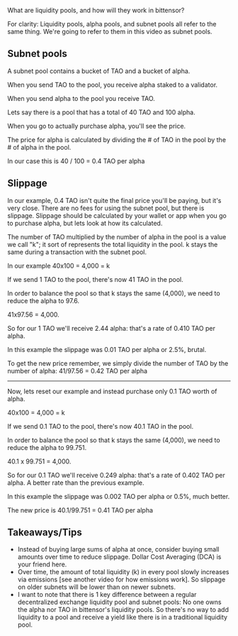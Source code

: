 
What are liquidity pools, and how will they work in bittensor?

For clarity: Liquidity pools, alpha pools, and subnet pools all refer to the same thing.  We're going to refer to them in this video as subnet pools.

Subnet pools
------------------------
A subnet pool contains a bucket of TAO and a bucket of alpha.

When you send TAO to the pool, you receive alpha staked to a validator.

When you send alpha to the pool you receive TAO.

Lets say there is a pool that has a total of 40 TAO and 100 alpha.

When you go to actually purchase alpha, you'll see the price.

The price for alpha is calculated by dividing the # of TAO in the pool by the # of alpha in the pool.

In our case this is 40 / 100 = 0.4 TAO per alpha


Slippage
------------------------
In our example, 0.4 TAO isn't quite the final price you'll be paying, but it's very close.  There are no fees for using the subnet pool, but there is slippage.  Slippage should be calculated by your wallet or app when you go to purchase alpha, but lets look at how its calculated.

The number of TAO multiplied by the number of alpha in the pool is a value we call "k"; it sort of represents the total liquidity in the pool.  k stays the same during a transaction with the subnet pool.

In our example 40x100 = 4,000 = k

If we send 1 TAO to the pool, there's now 41 TAO in the pool.

In order to balance the pool so that k stays the same (4,000), we need to reduce the alpha to 97.6.

41x97.56  = 4,000.

So for our 1 TAO we'll receive 2.44 alpha: that's a rate of 0.410 TAO per alpha.

In this example the slippage was 0.01 TAO per alpha or 2.5%, brutal.

To get the new price remember, we simply divide the number of TAO by the number of alpha: 41/97.56 = 0.42 TAO per alpha

-----------------
Now, lets reset our example and instead purchase only 0.1 TAO worth of alpha.

40x100 = 4,000 = k

If we send 0.1 TAO to the pool, there's now 40.1 TAO in the pool.

In order to balance the pool so that k stays the same (4,000), we need to reduce the alpha to 99.751.

40.1 x 99.751  = 4,000.

So for our 0.1 TAO we'll receive 0.249 alpha: that's a rate of 0.402 TAO per alpha.  A better rate than the previous example.

In this example the slippage was 0.002 TAO per alpha or 0.5%, much better.

The new price is 40.1/99.751 = 0.41 TAO per alpha


Takeaways/Tips
------------------------
* Instead of buying large sums of alpha at once, consider buying small amounts over time to reduce slippage.  Dollar Cost Averaging (DCA) is your friend here.
* Over time, the amount of total liquidity (k) in every pool slowly increases via emissions [see another video for how emissions work].  So slippage on older subnets will be lower than on newer subnets.
* I want to note that there is 1 key difference between a regular decentralized exchange liquidity pool and subnet pools:  No one owns the alpha nor TAO in bittensor's liquidity pools.  So there's no way to add liquidity to a pool and receive a yield like there is in a traditional liquidity pool.

